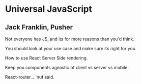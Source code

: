 Universal JavaScript
====================

## Jack Franklin, Pusher

Not everyone has JS, and its for more reasons than you'd think.

You should look at your use case and make sure its right for you.

How to use React Server Side rendering.

Keep you components agnostic of client vs server vs mobile.

React-router... 'nuf said.
